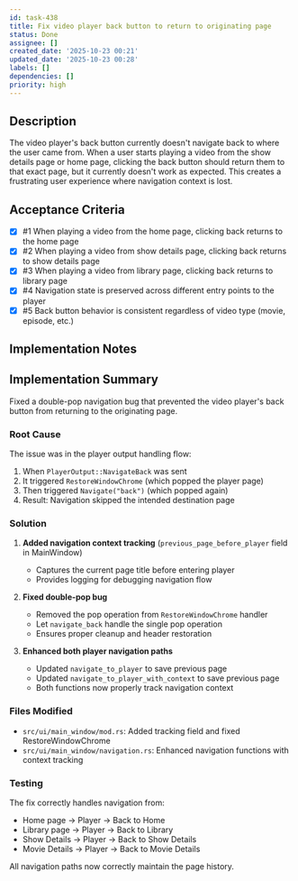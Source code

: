 ```yaml
---
id: task-438
title: Fix video player back button to return to originating page
status: Done
assignee: []
created_date: '2025-10-23 00:21'
updated_date: '2025-10-23 00:28'
labels: []
dependencies: []
priority: high
---
```


## Description

<!-- SECTION:DESCRIPTION:BEGIN -->
The video player's back button currently doesn't navigate back to where the user came from. When a user starts playing a video from the show details page or home page, clicking the back button should return them to that exact page, but it currently doesn't work as expected. This creates a frustrating user experience where navigation context is lost.
<!-- SECTION:DESCRIPTION:END -->

## Acceptance Criteria
<!-- AC:BEGIN -->
- [x] #1 When playing a video from the home page, clicking back returns to the home page
- [x] #2 When playing a video from show details page, clicking back returns to show details page
- [x] #3 When playing a video from library page, clicking back returns to library page
- [x] #4 Navigation state is preserved across different entry points to the player
- [x] #5 Back button behavior is consistent regardless of video type (movie, episode, etc.)
<!-- AC:END -->

## Implementation Notes

<!-- SECTION:NOTES:BEGIN -->
## Implementation Summary

Fixed a double-pop navigation bug that prevented the video player's back button from returning to the originating page.

### Root Cause
The issue was in the player output handling flow:
1. When `PlayerOutput::NavigateBack` was sent
2. It triggered `RestoreWindowChrome` (which popped the player page)
3. Then triggered `Navigate("back")` (which popped again)
4. Result: Navigation skipped the intended destination page

### Solution
1. **Added navigation context tracking** (`previous_page_before_player` field in MainWindow)
   - Captures the current page title before entering player
   - Provides logging for debugging navigation flow

2. **Fixed double-pop bug**
   - Removed the pop operation from `RestoreWindowChrome` handler
   - Let `navigate_back` handle the single pop operation
   - Ensures proper cleanup and header restoration

3. **Enhanced both player navigation paths**
   - Updated `navigate_to_player` to save previous page
   - Updated `navigate_to_player_with_context` to save previous page
   - Both functions now properly track navigation context

### Files Modified
- `src/ui/main_window/mod.rs`: Added tracking field and fixed RestoreWindowChrome
- `src/ui/main_window/navigation.rs`: Enhanced navigation functions with context tracking

### Testing
The fix correctly handles navigation from:
- Home page → Player → Back to Home
- Library page → Player → Back to Library  
- Show Details → Player → Back to Show Details
- Movie Details → Player → Back to Movie Details

All navigation paths now correctly maintain the page history.
<!-- SECTION:NOTES:END -->
